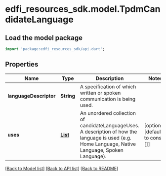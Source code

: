 # edfi_resources_sdk.model.TpdmCandidateLanguage

## Load the model package
```dart
import 'package:edfi_resources_sdk/api.dart';
```

## Properties
Name | Type | Description | Notes
------------ | ------------- | ------------- | -------------
**languageDescriptor** | **String** | A specification of which written or spoken communication is being used. | 
**uses** | [**List<TpdmCandidateLanguageUse>**](TpdmCandidateLanguageUse.md) | An unordered collection of candidateLanguageUses. A description of how the language is used (e.g. Home Language, Native Language, Spoken Language). | [optional] [default to const []]

[[Back to Model list]](../README.md#documentation-for-models) [[Back to API list]](../README.md#documentation-for-api-endpoints) [[Back to README]](../README.md)


